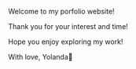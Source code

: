 Welcome to my porfolio website!

Thank you for your interest and time!

Hope you enjoy exploring my work!

With love, Yolanda🪻
